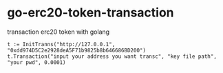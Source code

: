 # go-erc20-token-transaction
transaction erc20 token with golang


```
t := InitTranns("http://127.0.0.1", "0xdd974D5C2e2928deA5F71b9825b8b646686BD200")
t.Transaction("input your address you want transc", "key file path", "your pwd", 0.0001)
```